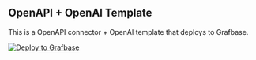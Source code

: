 ## OpenAPI + OpenAI Template

This is a OpenAPI connector + OpenAI template that deploys to Grafbase.

[![Deploy to Grafbase](https://grafbase.com/button)](https://grafbase.com/new/configure?template=OpenAI&source=https%3A%2F%2Fgithub.com%2Fgrafbase%2Fgrafbase%2Ftree%2Fmain%2Ftemplates%2Fopenapi-openai)
